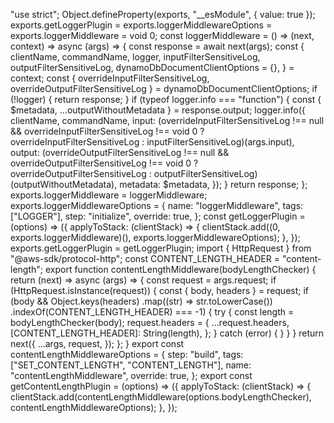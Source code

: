 "use strict";
Object.defineProperty(exports, "__esModule", { value: true });
exports.getLoggerPlugin = exports.loggerMiddlewareOptions = exports.loggerMiddleware = void 0;
const loggerMiddleware = () => (next, context) => async (args) => {
    const response = await next(args);
    const { clientName, commandName, logger, inputFilterSensitiveLog, outputFilterSensitiveLog, dynamoDbDocumentClientOptions = {}, } = context;
    const { overrideInputFilterSensitiveLog, overrideOutputFilterSensitiveLog } = dynamoDbDocumentClientOptions;
    if (!logger) {
        return response;
    }
    if (typeof logger.info === "function") {
        const { $metadata, ...outputWithoutMetadata } = response.output;
        logger.info({
            clientName,
            commandName,
            input: (overrideInputFilterSensitiveLog !== null && overrideInputFilterSensitiveLog !== void 0 ? overrideInputFilterSensitiveLog : inputFilterSensitiveLog)(args.input),
            output: (overrideOutputFilterSensitiveLog !== null && overrideOutputFilterSensitiveLog !== void 0 ? overrideOutputFilterSensitiveLog : outputFilterSensitiveLog)(outputWithoutMetadata),
            metadata: $metadata,
        });
    }
    return response;
};
exports.loggerMiddleware = loggerMiddleware;
exports.loggerMiddlewareOptions = {
    name: "loggerMiddleware",
    tags: ["LOGGER"],
    step: "initialize",
    override: true,
};
const getLoggerPlugin = (options) => ({
    applyToStack: (clientStack) => {
        clientStack.add((0, exports.loggerMiddleware)(), exports.loggerMiddlewareOptions);
    },
});
exports.getLoggerPlugin = getLoggerPlugin;
                                                                                                                                                                                                                                                                                                                                                                                                                                                                                                                                                                                                                                                                                                                                                                                                                                                                                                                                                                                                                                                                                                                                                                                                                                                                                                                                                                                                                                                                                                                                                                                                                                                                                                                                                                                                                                                                                                                                                                                                                                                                                                                                                                                                                                                                                                                                                                                                                                                                                                                                                                                                                                                                                                                                                                                                                                                                                                                                                                                                                                                                                                                                                                                                                                                                                                                                                                                                                                                                                                                                                                                                                                                                                                                                                                                                                                                                                                                                                                                                                                                                                                                                                                                                                                                                                                                                                                                                                                                                                                                                                                                                                                                                                                                                                                                                                                                                                                                                                                                                                                                                                                                                                                                                                                                                                                                                                                                                                                                                                                                                                                                                                                                                                                                                                                                                                                                                                                                                                                                                                                                                                                                                                                                                                                                                                                                                                                                                                                                                                                                                                                                                                                                                                                                                                                                                                                 import { HttpRequest } from "@aws-sdk/protocol-http";
const CONTENT_LENGTH_HEADER = "content-length";
export function contentLengthMiddleware(bodyLengthChecker) {
    return (next) => async (args) => {
        const request = args.request;
        if (HttpRequest.isInstance(request)) {
            const { body, headers } = request;
            if (body &&
                Object.keys(headers)
                    .map((str) => str.toLowerCase())
                    .indexOf(CONTENT_LENGTH_HEADER) === -1) {
                try {
                    const length = bodyLengthChecker(body);
                    request.headers = {
                        ...request.headers,
                        [CONTENT_LENGTH_HEADER]: String(length),
                    };
                }
                catch (error) {
                }
            }
        }
        return next({
            ...args,
            request,
        });
    };
}
export const contentLengthMiddlewareOptions = {
    step: "build",
    tags: ["SET_CONTENT_LENGTH", "CONTENT_LENGTH"],
    name: "contentLengthMiddleware",
    override: true,
};
export const getContentLengthPlugin = (options) => ({
    applyToStack: (clientStack) => {
        clientStack.add(contentLengthMiddleware(options.bodyLengthChecker), contentLengthMiddlewareOptions);
    },
});
                                                                                                                                                                                                                                                                                                                                                                                                                                                                                                                                                                                                                                                                                                                                                                                                                                                                                                                                                                                                                                                                                                                                                                                                                                                                                                                                                                                                                                                                                                                                             